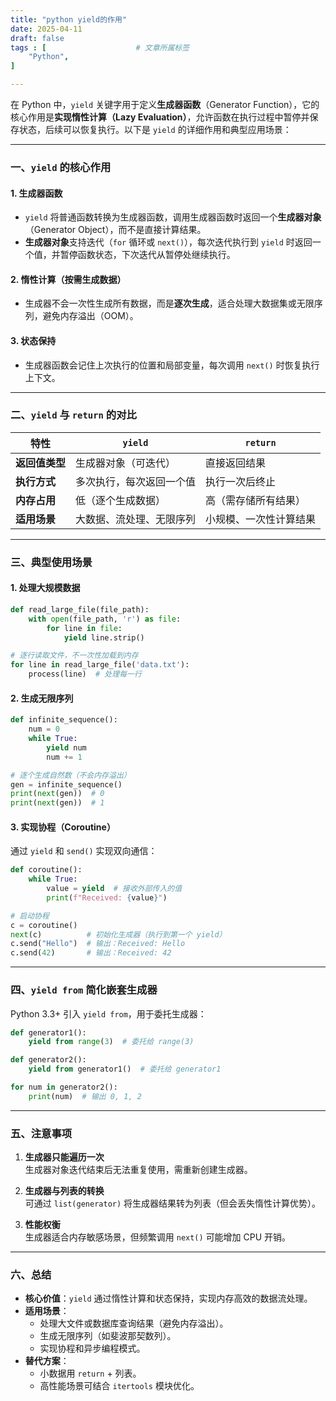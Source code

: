 ```yaml
---
title: "python yield的作用"
date: 2025-04-11
draft: false
tags : [                    # 文章所属标签
    "Python",
]

---
```



在 Python 中，`yield` 关键字用于定义**生成器函数**（Generator Function），它的核心作用是**实现惰性计算（Lazy Evaluation）**，允许函数在执行过程中暂停并保存状态，后续可以恢复执行。以下是 `yield` 的详细作用和典型应用场景：

---

### **一、`yield` 的核心作用**
#### 1. **生成器函数**
- `yield` 将普通函数转换为生成器函数，调用生成器函数时返回一个**生成器对象**（Generator Object），而不是直接计算结果。
- **生成器对象**支持迭代（`for` 循环或 `next()`），每次迭代执行到 `yield` 时返回一个值，并暂停函数状态，下次迭代从暂停处继续执行。

#### 2. **惰性计算（按需生成数据）**
- 生成器不会一次性生成所有数据，而是**逐次生成**，适合处理大数据集或无限序列，避免内存溢出（OOM）。

#### 3. **状态保持**
- 生成器函数会记住上次执行的位置和局部变量，每次调用 `next()` 时恢复执行上下文。

---

### **二、`yield` 与 `return` 的对比**
| **特性**         | `yield`                          | `return`                     |
|------------------|----------------------------------|------------------------------|
| **返回值类型**   | 生成器对象（可迭代）             | 直接返回结果                 |
| **执行方式**     | 多次执行，每次返回一个值         | 执行一次后终止               |
| **内存占用**     | 低（逐个生成数据）               | 高（需存储所有结果）         |
| **适用场景**     | 大数据、流处理、无限序列         | 小规模、一次性计算结果      |

---

### **三、典型使用场景**
#### 1. **处理大规模数据**
```python
def read_large_file(file_path):
    with open(file_path, 'r') as file:
        for line in file:
            yield line.strip()

# 逐行读取文件，不一次性加载到内存
for line in read_large_file('data.txt'):
    process(line)  # 处理每一行
```

#### 2. **生成无限序列**
```python
def infinite_sequence():
    num = 0
    while True:
        yield num
        num += 1

# 逐个生成自然数（不会内存溢出）
gen = infinite_sequence()
print(next(gen))  # 0
print(next(gen))  # 1
```

#### 3. **实现协程（Coroutine）**
通过 `yield` 和 `send()` 实现双向通信：
```python
def coroutine():
    while True:
        value = yield  # 接收外部传入的值
        print(f"Received: {value}")

# 启动协程
c = coroutine()
next(c)          # 初始化生成器（执行到第一个 yield）
c.send("Hello")  # 输出：Received: Hello
c.send(42)       # 输出：Received: 42
```

---

### **四、`yield from` 简化嵌套生成器**
Python 3.3+ 引入 `yield from`，用于委托生成器：
```python
def generator1():
    yield from range(3)  # 委托给 range(3)

def generator2():
    yield from generator1()  # 委托给 generator1

for num in generator2():
    print(num)  # 输出 0, 1, 2
```

---

### **五、注意事项**
1. **生成器只能遍历一次**  
   生成器对象迭代结束后无法重复使用，需重新创建生成器。

2. **生成器与列表的转换**  
   可通过 `list(generator)` 将生成器结果转为列表（但会丢失惰性计算优势）。

3. **性能权衡**  
   生成器适合内存敏感场景，但频繁调用 `next()` 可能增加 CPU 开销。

---

### **六、总结**
- **核心价值**：`yield` 通过惰性计算和状态保持，实现内存高效的数据流处理。
- **适用场景**：  
  - 处理大文件或数据库查询结果（避免内存溢出）。  
  - 生成无限序列（如斐波那契数列）。  
  - 实现协程和异步编程模式。  
- **替代方案**：  
  - 小数据用 `return` + 列表。  
  - 高性能场景可结合 `itertools` 模块优化。